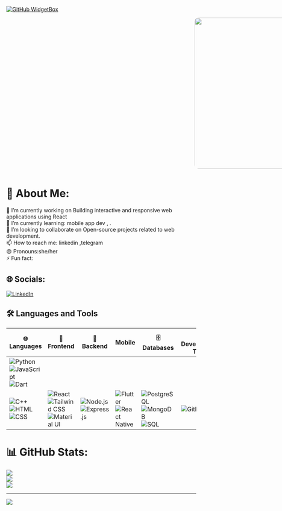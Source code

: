 
[![GitHub WidgetBox](https://github-widgetbox.vercel.app/api/profile?username=MierafA12&data=followers,repositories,stars,commits&theme=viridescent)](https://github.com/MierafA12)

 <img src="https://i.giphy.com/media/v1.Y2lkPTc5MGI3NjExem9pdDNmdjczb25pMzVrbGRvYWlzbzR2OHJmMGFmaXZka2tlODJ1ZSZlcD12MV9pbnRlcm5hbF9naWZfYnlfaWQmY3Q9Zw/CcwLAV11cALh3OuEJ5/giphy.gif" 
                 width="400" 
                 style="margin-bottom: 10px; border-radius: 10px; margin-left: 500px;" />

# 💫 About Me:
🔭 I’m currently working on Building interactive and responsive web applications using React<br>🌱 I’m currently learning:  mobile app dev , .<br>👯 I’m looking to collaborate on Open-source projects related to web development.<br>📫 How to reach me: linkedin ,telegram <br>😄 Pronouns:she/her<br>⚡ Fun fact:


## 🌐 Socials:
[![LinkedIn](https://img.shields.io/badge/LinkedIn-%230077B5.svg?logo=linkedin&logoColor=white)](https://linkedin.com/in/in/mieraf-abebe-971ba1323) 

## 🛠️ Languages and Tools

| 🌐 Languages | 🎨 Frontend | 🔧 Backend | Mobile | 🗄️ Databases | 🛠️ Development Tools | design | 
|--------------|-------------|------------|--------------|----------------------|---------------|--------------| 
| ![Python](https://img.shields.io/badge/Python-3776AB?style=for-the-badge&logo=python&logoColor=white) <br> ![JavaScript](https://img.shields.io/badge/JavaScript-F7DF1E?style=for-the-badge&logo=javascript&logoColor=black) <br> ![Dart](https://img.shields.io/badge/Dart-0175C2?style=for-the-badge&logo=dart&logoColor=white) <br>
![C++](https://img.shields.io/badge/C++-00599C?style=for-the-badge&logo=c%2b%2b&logoColor=white) <br>  ![HTML](https://img.shields.io/badge/HTML5-E34F26?style=for-the-badge&logo=html5&logoColor=white) <br> ![CSS](https://img.shields.io/badge/CSS3-1572B6?style=for-the-badge&logo=css3&logoColor=white) | ![React](https://img.shields.io/badge/React-61DAFB?style=for-the-badge&logo=react&logoColor=black) <br> ![Tailwind CSS](https://img.shields.io/badge/Tailwind_CSS-38B2AC?style=for-the-badge&logo=tailwind-css&logoColor=white) <br> ![Material UI](https://img.shields.io/badge/Material%20UI-0081CB?style=for-the-badge&logo=mui&logoColor=white) | ![Node.js](https://img.shields.io/badge/Node.js-339933?style=for-the-badge&logo=node.js&logoColor=white) <br> ![Express.js](https://img.shields.io/badge/Express.js-000000?style=for-the-badge&logo=express&logoColor=white) <br>| ![Flutter](https://img.shields.io/badge/Flutter-02569B?style=for-the-badge&logo=flutter&logoColor=white)  <br>  ![React Native](https://img.shields.io/badge/React_Native-20232A?style=for-the-badge&logo=react&logoColor=61DAFB) <br> | ![PostgreSQL](https://img.shields.io/badge/PostgreSQL-4169E1?style=for-the-badge&logo=postgresql&logoColor=white) <br> ![MongoDB](https://img.shields.io/badge/MongoDB-47A248?style=for-the-badge&logo=mongodb&logoColor=white)  <br>  ![SQL](https://img.shields.io/badge/SQL-4479A1?style=for-the-badge&logo=postgresql&logoColor=white) <br> | ![GitHub](https://img.shields.io/badge/GitHub-181717?style=for-the-badge&logo=github&logoColor=white) <br> | ![Figma](https://img.shields.io/badge/figma-%23F24E1E.svg?style=for-the-badge&logo=figma&logoColor=white)  | 

# 📊 GitHub Stats:
![](https://github-readme-stats.vercel.app/api?username=MierafA12&theme=dark&hide_border=false&include_all_commits=false&count_private=false)<br/>
![](https://github-readme-streak-stats.herokuapp.com/?user=MierafA12&theme=dark&hide_border=false)<br/>
![](https://github-readme-stats.vercel.app/api/top-langs/?username=MierafA12&theme=dark&hide_border=false&include_all_commits=false&count_private=false&layout=compact)

---
[![](https://visitcount.itsvg.in/api?id=MierafA12&icon=0&color=0)](https://visitcount.itsvg.in)





